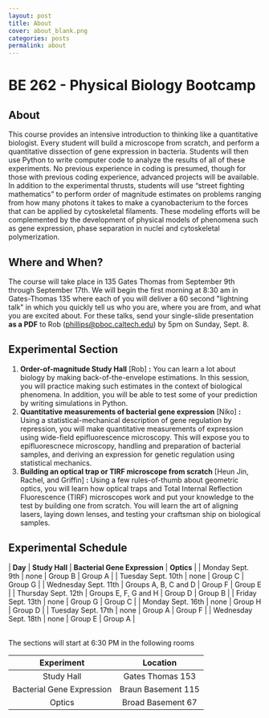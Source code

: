 ```yaml
---
layout: post
title: About
cover: about_blank.png
categories: posts
permalink: about
---
```

# BE 262 - Physical Biology Bootcamp

## About
This course provides an intensive introduction to thinking like a quantitative
biologist. Every student will build a microscope from scratch, and perform a
quantitative dissection of gene expression in bacteria. Students will then use
Python to write computer code to analyze the results of all of these
experiments. No previous experience in coding is presumed, though for those
with previous coding experience, advanced projects will be available. In
addition to the experimental thrusts, students will use “street fighting
mathematics” to perform order of magnitude estimates on problems ranging from
how many photons it takes to make a cyanobacterium to the forces that can be
applied by cytoskeletal filaments. These modeling efforts will be complemented
by the development of physical models of phenomena such as gene expression,
phase separation in nuclei and cytoskeletal polymerization.

## Where and When?
The course will take place in 135 Gates Thomas from September 9th through
September 17th. We will begin the first morning at 8:30 am in Gates-Thomas 135
where each of you will deliver a 60 second "lightning talk" in which you
quickly tell us who you are, where you are from, and what you are excited
about.  For these talks, send your single-slide presentation **as a PDF** to
Rob (phillips@pboc.caltech.edu) by 5pm on Sunday, Sept. 8.

## Experimental Section

1. **Order-of-magnitude Study Hall** \[Rob\] **:** You can learn a lot about
   biology by making back-of-the-envelope estimations. In this session,  you
   will practice making such estimates in the context of biological phenomena.
   In addition, you will be able to test some of your prediction by writing
   simulations in Python.
2. **Quantitative measurements of bacterial gene expression** \[Niko\] **:**
   Using a statistical-mechanical description of gene regulation by repression,
   you will make quantitative measurements of expression using wide-field
   epifluorescence microscopy. This will expose you to epifluorescnece
   microscopy, handling and preparation of bacterial samples, and deriving an
   expression for genetic regulation using statistical mechanics.
3. **Building an optical trap or TIRF microscope from scratch** \[Heun Jin,
   Rachel, and Griffin\] **:** Using a few rules-of-thumb about geometric
   optics, you will learn how optical traps and Total Internal Reflection
   Fluorescence (TIRF) microscopes work and put your knowledge to the test by
   building one from scratch. You will learn the art of aligning lasers, laying
   down lenses, and testing your craftsman ship on biological samples.

## Experimental Schedule

| **Day** | **Study Hall** | **Bacterial Gene Expression** | **Optics** |
| Monday Sept. 9th    | none | Group B | Group A |
| Tuesday Sept. 10th   | none | Group C | Group G |
| Wednesday Sept. 11th | Groups A, B, C and D | Group F | Group E |
| Thursday Sept. 12th  | Groups E, F, G and H | Group D | Group B |
| Friday Sept. 13th    | none | Group G | Group C |
| Monday Sept. 16th    | none | Group H | Group D |
| Tuesday Sept. 17th   | none | Group A | Group F |
| Wednesday Sept. 18th   | none | Group E | Group A |

<br/>
The sections will start at 6:30 PM in the following rooms

| **Experiment** | **Location**|
|:--:|:--:|
| Study Hall | Gates Thomas 153|
| Bacterial Gene Expression | Braun Basement 115|
| Optics | Broad Basement 67 |
